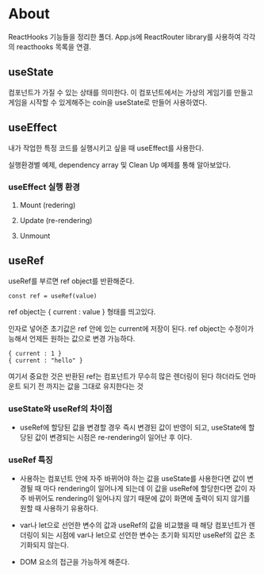 # About

ReactHooks 기능들을 정리한 폴더.
App.js에 ReactRouter library를 사용하여 각각의 reacthooks 목록을 연결.

## useState

컴포넌트가 가질 수 있는 상태를 의미한다. 이 컴포넌트에서는 가상의 게임기를 만들고 게임을 시작할 수 있게해주는 coin을 useState로 만들어 사용하였다.

## useEffect

내가 작업한 특정 코드를 실행시키고 싶을 때 useEffect를 사용한다.

실행환경별 예제, dependency array 및 Clean Up 예제를 통해 알아보았다.

### useEffect 실행 환경

1. Mount (redering)

2. Update (re-rendering)

3. Unmount

## useRef

useRef를 부르면 ref object를 반환해준다.

```
const ref = useRef(value)
```

ref object는 { current : value } 형태를 띄고있다.

인자로 넣어준 초기값은 ref 안에 있는 current에 저장이 된다.
ref object는 수정이가능해서 언제든 원하는 값으로 변경 가능하다.

```
{ current : 1 }
{ current : "hello" }
```

여기서 중요한 것은 반환된 ref는 컴포넌트가 무수히 많은 렌더링이 된다 하더라도 언마운트 되기 전 까지는 값을 그대로 유지한다는 것

### useState와 useRef의 차이점

- useRef에 할당된 값을 변경할 경우 즉시 변경된 값이 반영이 되고, useState에 할당된 값이 변경되는 시점은 re-rendering이 일어난 후 이다.

### useRef 특징

- 사용하는 컴포넌트 안에 자주 바뀌어야 하는 값을 useState를 사용한다면 값이 변경될 때 마다 rendering이 일어나게 되는데 이 값을 useRef에 할당한다면 값이 자주 바뀌어도 rendering이 일어나지 않기 때문에 값이 화면에 출력이 되지 않기를 원할 때 사용하기 유용하다.

- var나 let으로 선언한 변수의 값과 useRef의 값을 비교했을 때 해당 컴포넌트가 렌더링이 되는 시점에 var나 let으로 선언한 변수는 초기화 되지만 useRef의 값은 초기화되지 않는다.

- DOM 요소의 접근을 가능하게 해준다.

